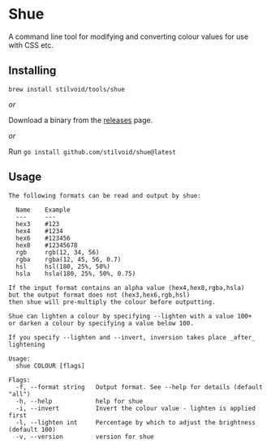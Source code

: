 # Shue

A command line tool for modifying and converting colour values for use with CSS etc.

## Installing

`brew install stilvoid/tools/shue`

_or_

Download a binary from the [releases](https://github.com/stilvoid/shue/releases) page.

_or_

Run `go install github.com/stilvoid/shue@latest`

## Usage

```
The following formats can be read and output by shue:

  Name    Example
  ---     ---
  hex3    #123
  hex4    #1234
  hex6    #123456
  hex8    #12345678
  rgb     rgb(12, 34, 56)
  rgba    rgba(12, 45, 56, 0.7)
  hsl     hsl(180, 25%, 50%)
  hsla    hsla(180, 25%, 50%, 0.75)

If the input format contains an alpha value (hex4,hex8,rgba,hsla)
but the output format does not (hex3,hex6,rgb,hsl)
then shue will pre-multiply the colour before outputting.

Shue can lighten a colour by specifying --lighten with a value 100+
or darken a colour by specifying a value below 100.

If you specify --lighten and --invert, inversion takes place _after_ lightening

Usage:
  shue COLOUR [flags]

Flags:
  -f, --format string   Output format. See --help for details (default "all")
  -h, --help            help for shue
  -i, --invert          Invert the colour value - lighten is applied first
  -l, --lighten int     Percentage by which to adjust the brightness (default 100)
  -v, --version         version for shue
```
